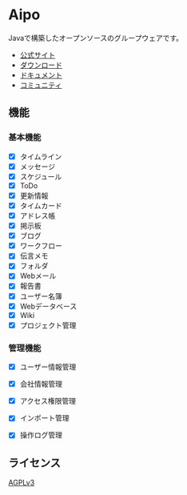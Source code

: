 # Aipo

Javaで構築したオープンソースのグループウェアです。

* [公式サイト](http://www.aipo.com/)  
* [ダウンロード](http://free.aipo.com/)
* [ドキュメント](http://doc.aipo.com/)  
* [コミュニティ](http://user.aipo.com/)  

## 機能

### 基本機能

- [x] タイムライン
- [x] メッセージ
- [x] スケジュール
- [x] ToDo
- [x] 更新情報
- [x] タイムカード
- [x] アドレス帳
- [x] 掲示板
- [x] ブログ
- [x] ワークフロー
- [x] 伝言メモ
- [x] フォルダ
- [x] Webメール
- [x] 報告書
- [x] ユーザー名簿
- [x] Webデータベース
- [x] Wiki
- [x] プロジェクト管理

### 管理機能

- [x] ユーザー情報管理
- [x] 会社情報管理
- [x] アクセス権限管理
- [x] インポート管理
- [x] 操作ログ管理


## ライセンス

[AGPLv3](http://ja.wikipedia.org/wiki/Affero_General_Public_License)
